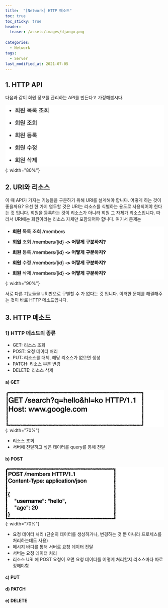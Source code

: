 ```yaml
---
title:  "[Network] HTTP 메소드"
toc: true
toc_sticky: true
header:
  teaser: /assets/images/django.png

categories:
  - Network
tags:
  - Server
last_modified_at: 2021-07-05
---  
```




## 1. HTTP API

다음과 같이 회원 정보를 관리하는 API를 만든다고 가정해봅시다.  

![](/assets/images/network_24.png){: width="80%"}  

## 2. URI와 리소스  

이 때 API가 가지는 기능들을 구분하기 위해 URI를 설계해야 합니다. 어떻게 하는 것이 좋을까요? 우선 한 가지 염두할 것은 URI는 리소스를 식별하는 용도로 사용되어야 한다는 것 입니다. 회원을 등록하는 것이 리소스가 아니라 회원 그 자체가 리소스입니다. 따라서 URI에는 회원이라는 리소스 자체만 포함되어야 합니다. 여기서 문제는  

![](/assets/images/network_25.png){: width="90%"}  

서로 다른 기능들을 URI만으로 구별할 수 가 없다는 것 입니다. 이러한 문제를 해결해주는 것이 바로 HTTP 메소드입니다.  

## 3. HTTP 메소드  

### 1) HTTP 메소드의 종류  

- GET: 리소스 조회
- POST: 요청 데이터 처리
- PUT: 리소스를 대체, 해당 리소스가 없으면 생성
- PATCH: 리소스 부분 변경
- DELETE: 리소스 삭제  

#### a) GET  

![](/assets/images/network_26.png){: width="70%"}  

- 리소스 조회
- 서버에 전달하고 싶은 데이터를 query를 통해 전달

#### b) POST  

![](/assets/images/network_27.png){: width="70%"}  

- 요청 데이터 처리 (단순히 데이터를 생성하거나, 변경하는 것 뿐 아니라 프로세스를 처리하는데도 사용)
- 메시지 바디를 통해 서버로 요청 데이터 전달
- 서버는 요청 데이터 처리
- 리소스 URI 에 POST 요청이 오면 요청 데이터를 어떻게 처리할지 리소스마다 따로 정해야함

#### c) PUT

#### d) PATCH

#### e) DELETE